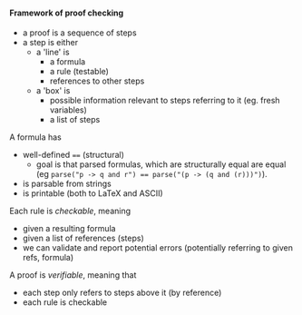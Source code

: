 #### Framework of proof checking
- a proof is a sequence of steps
- a step is either
  - a 'line' is
    - a formula
    - a rule (testable)
    - references to other steps
  - a 'box' is
    - possible information relevant to steps referring to it (eg. fresh variables)
    - a list of steps

A formula has
- well-defined `==` (structural)
  - goal is that parsed formulas, which are structurally equal are equal (eg
      `parse("p -> q and r") == parse("(p -> (q and (r)))")`).
- is parsable from strings
- is printable (both to LaTeX and ASCII)

Each rule is *checkable*, meaning
- given a resulting formula
- given a list of references (steps)
- we can validate and report potential errors (potentially referring to given refs, formula)

A proof is *verifiable*, meaning that
- each step only refers to steps above it (by reference)
- each rule is checkable
